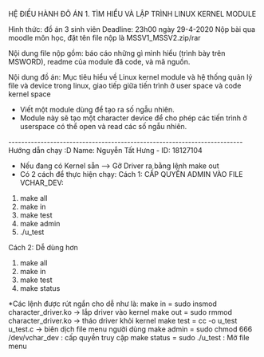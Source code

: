 HỆ ĐIỀU HÀNH
ĐÔ ÁN 1. TÌM HIỂU VÀ LẬP TRÌNH LINUX KERNEL MODULE

Hình thức: đồ án 3 sinh viên
Deadline: 23h00 ngày 29-4-2020
Nộp bài qua  moodle môn học, đặt tên file nộp là MSSV1_MSSV2.zip/rar

Nội dung file nộp gồm:  báo cáo những gì mình hiểu (trình bày trên MSWORD), readme của module đã code, và mã nguồn. 

Nội dung đồ án:
Mục tiêu hiểu về Linux kernel module và hệ thống quản lý file và device trong linux, giao tiếp giữa tiến trình ở user space và code kernel space 
+ Viết một module dùng để tạo ra số ngẫu nhiên. 
+ Module này sẽ tạo một character device để cho phép các tiến trình ở userspace có thể open và read các số ngẫu nhiên.

------------------------------------------------------------------------- Hướng dẫn chạy :D 
Name: Nguyễn Tất Hưng - ID: 18127104

- Nếu đang có Kernel sẵn --> Gỡ Driver ra bằng lệnh make out
- Có 2 cách để thực hiện chạy: 
Cách 1: CẤP QUYỀN ADMIN VÀO FILE VCHAR_DEV:
1. make all
2. make in
3. make test
4. make admin
5. ./u_test

Cách 2: Dễ dùng hơn
1. make all
2. make in
3. make test
4. make status

*Các lệnh được rút ngắn cho dễ như là:
make in = sudo insmod character_driver.ko -> lắp driver vào kernel
make out = sudo rmmod character_driver.ko -> tháo driver khỏi kernel
make test = cc -o u_test u_test.c -> biên dịch file menu người dùng
make admin = sudo chmod 666 /dev/vchar_dev : cấp quyền truy cập
make status = sudo ./u_test : Mở file menu

